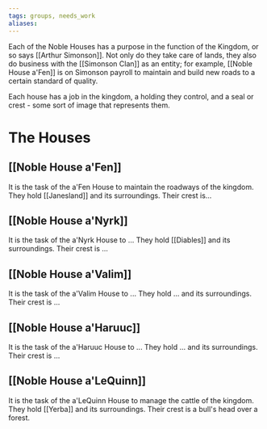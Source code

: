 ```yaml
---
tags: groups, needs_work
aliases:
---
```


Each of the Noble Houses has a purpose in the function of the Kingdom, or so says [[Arthur Simonson]]. Not only do they take care of lands, they also do business with the [[Simonson Clan]] as an entity; for example, [[Noble House a'Fen]] is on Simonson payroll to maintain and build new roads to a certain standard of quality. 

Each house has a job in the kingdom, a holding they control, and a seal or crest - some sort of image that represents them.
# The Houses

## [[Noble House a'Fen]]
It is the task of the a'Fen House to maintain the roadways of the kingdom. They hold [[Janesland]] and its surroundings. Their crest is...

## [[Noble House a'Nyrk]]
It is the task of the a'Nyrk House to ... They hold [[Diables]] and its surroundings. Their crest is ...

## [[Noble House a'Valim]]
It is the task of the a'Valim House to ... They hold ... and its surroundings. Their crest is ...

## [[Noble House a'Haruuc]]
It is the task of the a'Haruuc House to ... They hold ... and its surroundings. Their crest is ...

## [[Noble House a'LeQuinn]]
It is the task of the a'LeQuinn House to manage the cattle of the kingdom. They hold [[Yerba]] and its surroundings. Their crest is a bull's head over a forest.

